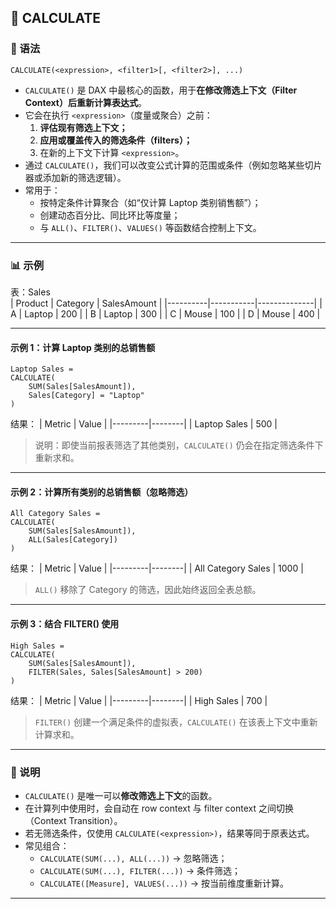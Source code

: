 ## 🧩 CALCULATE
### 📘 语法
```DAX
CALCULATE(<expression>, <filter1>[, <filter2>], ...)
```
- `CALCULATE()` 是 DAX 中最核心的函数，用于**在修改筛选上下文（Filter Context）后重新计算表达式**。  
- 它会在执行 `<expression>`（度量或聚合）之前：
  1. **评估现有筛选上下文；**  
  2. **应用或覆盖传入的筛选条件（filters）；**  
  3. 在新的上下文下计算 `<expression>`。  
- 通过 `CALCULATE()`，我们可以改变公式计算的范围或条件（例如忽略某些切片器或添加新的筛选逻辑）。  
- 常用于：
  - 按特定条件计算聚合（如“仅计算 Laptop 类别销售额”）；  
  - 创建动态百分比、同比环比等度量；  
  - 与 `ALL()`、`FILTER()`、`VALUES()` 等函数结合控制上下文。

---

### 📊 示例
表：Sales  
| Product | Category | SalesAmount |
|----------|-----------|--------------|
| A | Laptop | 200 |
| B | Laptop | 300 |
| C | Mouse | 100 |
| D | Mouse | 400 |

---

#### 示例 1：计算 Laptop 类别的总销售额
```DAX
Laptop Sales =
CALCULATE(
    SUM(Sales[SalesAmount]),
    Sales[Category] = "Laptop"
)
```

结果：
| Metric | Value |
|---------|--------|
| Laptop Sales | 500 |

> 说明：即使当前报表筛选了其他类别，`CALCULATE()` 仍会在指定筛选条件下重新求和。  

---

#### 示例 2：计算所有类别的总销售额（忽略筛选）
```DAX
All Category Sales =
CALCULATE(
    SUM(Sales[SalesAmount]),
    ALL(Sales[Category])
)
```

结果：
| Metric | Value |
|---------|--------|
| All Category Sales | 1000 |

> `ALL()` 移除了 Category 的筛选，因此始终返回全表总额。  

---

#### 示例 3：结合 FILTER() 使用
```DAX
High Sales =
CALCULATE(
    SUM(Sales[SalesAmount]),
    FILTER(Sales, Sales[SalesAmount] > 200)
)
```

结果：
| Metric | Value |
|---------|--------|
| High Sales | 700 |

> `FILTER()` 创建一个满足条件的虚拟表，`CALCULATE()` 在该表上下文中重新计算求和。  

---

### 💬 说明
- `CALCULATE()` 是唯一可以**修改筛选上下文**的函数。  
- 在计算列中使用时，会自动在 row context 与 filter context 之间切换（Context Transition）。  
- 若无筛选条件，仅使用 `CALCULATE(<expression>)`，结果等同于原表达式。  
- 常见组合：
  - `CALCULATE(SUM(...), ALL(...))` → 忽略筛选；
  - `CALCULATE(SUM(...), FILTER(...))` → 条件筛选；
  - `CALCULATE([Measure], VALUES(...))` → 按当前维度重新计算。

---
